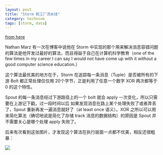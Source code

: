 ```yaml
---
layout: post
title: "Storm 和工厂流水线"
category: technium
tags: [storm, data]
---
```


[from here](http://nathanmarz.com/blog/history-of-apache-storm-and-lessons-learned.html)

Nathan Marz 有一次在博客中说他在 Storm 中实现的那个用来解决消息容错问题的算法是他开发过最好的算法，而且得益于自己在计算机科学教育（one of the few times in my career I can say I would not have come up with it without a good computer science education.）

这个算法最优美的地方在于，Storm 在追踪每一条消息（Tuple）是否被所有的下游 Bolt 都正常处理仅仅用 20个字节，正是利用了任意一个数字 XOR 两次都等于 0 的这个特性。

Spout 的每一条消息经过下游路径上的一个 bolt 就会 apply 一次变化，所以只需要在上游记下戳，过一段时间以后 如果发现消息在路上某个处理失败了或者弄丢了，Spout 重新再发一遍消息就好了（at least once 语义）。XOR 之所以可以用来简化算法（确切地说是简化了存储 track 消息的数据结构）的原因是 Spout 并不需要关心是哪个处理 apply 失败了。

后来有次看到这张图片，才发现这个算法在执行层面一点都不优美，相反还很粗暴：

![](http://ww3.sinaimg.cn/large/534218ffgw1fado8pks5gg20e0070ab6.gif)